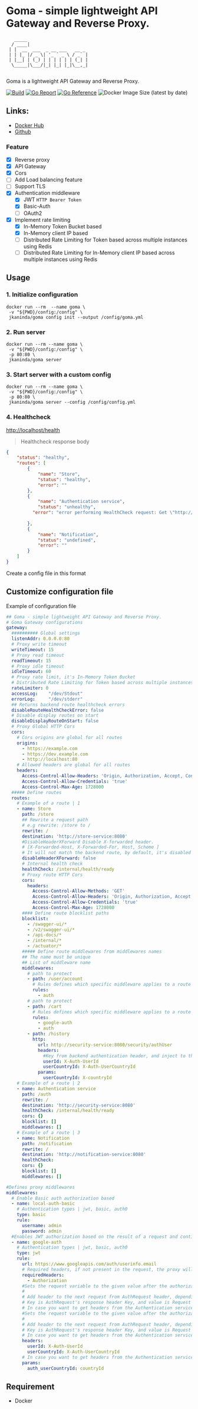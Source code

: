 # Goma - simple lightweight API Gateway and Reverse Proxy.

```
   _____                       
  / ____|                      
 | |  __  ___  _ __ ___   __ _ 
 | | |_ |/ _ \| '_ ` _ \ / _` |
 | |__| | (_) | | | | | | (_| |
  \_____|\___/|_| |_| |_|\__,_|
                               
```
Goma is a lightweight API Gateway and Reverse Proxy.

[![Build](https://github.com/jkaninda/goma/actions/workflows/release.yml/badge.svg)](https://github.com/jkaninda/goma/actions/workflows/release.yml)
[![Go Report](https://goreportcard.com/badge/github.com/jkaninda/mysql-bkup)](https://goreportcard.com/report/github.com/jkaninda/goma)
[![Go Reference](https://pkg.go.dev/badge/github.com/jkaninda/goma.svg)](https://pkg.go.dev/github.com/jkaninda/goma)
![Docker Image Size (latest by date)](https://img.shields.io/docker/image-size/jkaninda/goma?style=flat-square)

## Links:

- [Docker Hub](https://hub.docker.com/r/jkaninda/goma)
- [Github](https://github.com/jkaninda/goma)

### Feature

- [x] Reverse proxy
- [x] API Gateway
- [x] Cors
- [ ] Add Load balancing feature
- [ ] Support TLS
- [x] Authentication middleware
  - [x] JWT `HTTP Bearer Token`
  - [x] Basic-Auth
  - [ ] OAuth2
- [x] Implement rate limiting
  - [x] In-Memory Token Bucket based
  - [x] In-Memory client IP based
  - [ ] Distributed Rate Limiting for Token based across multiple instances using Redis
  - [ ] Distributed Rate Limiting for In-Memory client IP based across multiple instances  using Redis

## Usage

### 1. Initialize configuration

```shell
docker run --rm  --name goma \
 -v "${PWD}/config:/config" \
 jkaninda/goma config init --output /config/goma.yml
```
### 2. Run server

```shell
docker run --rm --name goma \
 -v "${PWD}/config:/config" \
 -p 80:80 \
 jkaninda/goma server
```

### 3. Start server with a custom config
```shell
docker run --rm --name goma \
 -v "${PWD}/config:/config" \
 -p 80:80 \
 jkaninda/goma server --config /config/config.yml
```
### 4. Healthcheck

[http://localhost/health](http://localhost/health)

> Healthcheck response body

```json
{
	"status": "healthy",
	"routes": [
		{
			"name": "Store",
			"status": "healthy",
			"error": ""
		},
		{
			"name": "Authentication service",
			"status": "unhealthy",
          "error": "error performing HealthCheck request: Get \"http://notification-service:8080/internal/health/ready\": dial tcp: lookup notification-service on 127.0.0.11:53: no such host "
          
		},
		{
			"name": "Notification",
			"status": "undefined",
			"error": ""
		}
	]
}
```


Create a config file in this format
## Customize configuration file

Example of configuration file
```yaml
## Goma - simple lightweight API Gateway and Reverse Proxy.
# Goma Gateway configurations
gateway:
  ########## Global settings
  listenAddr: 0.0.0.0:80
  # Proxy write timeout
  writeTimeout: 15
  # Proxy read timeout
  readTimeout: 15
  # Proxy idle timeout
  idleTimeout: 60
  # Proxy rate limit, it's In-Memory Token Bucket
  # Distributed Rate Limiting for Token based across multiple instances is not yet integrated
  rateLimiter: 0
  accessLog:    "/dev/Stdout"
  errorLog:     "/dev/stderr"
  ## Returns backend route healthcheck errors
  disableRouteHealthCheckError: false
  # Disable display routes on start
  disableDisplayRouteOnStart: false
  # Proxy Global HTTP Cors
  cors:
    # Cors origins are global for all routes
    origins:
      - https://example.com
      - https://dev.example.com
      - http://localhost:80
    # Allowed headers are global for all routes
    headers:
      Access-Control-Allow-Headers: 'Origin, Authorization, Accept, Content-Type, Access-Control-Allow-Headers, X-Client-Id, X-Session-Id'
      Access-Control-Allow-Credentials: 'true'
      Access-Control-Max-Age: 1728000
  ##### Define routes
  routes:
    # Example of a route | 1
    - name: Store
      path: /store
      ## Rewrite a request path
      # e.g rewrite: /store to /
      rewrite: /
      destination: 'http://store-service:8080'
      #DisableHeaderXForward Disable X-forwarded header.
      # [X-Forwarded-Host, X-Forwarded-For, Host, Scheme ]
      # It will not match the backend route, by default, it's disabled
      disableHeaderXForward: false
      # Internal health check
      healthCheck: /internal/health/ready
      # Proxy route HTTP Cors
      cors:
        headers:
          Access-Control-Allow-Methods: 'GET'
          Access-Control-Allow-Headers: 'Origin, Authorization, Accept, Content-Type, Access-Control-Allow-Headers, X-Client-Id, X-Session-Id'
          Access-Control-Allow-Credentials: 'true'
          Access-Control-Max-Age: 1728000
      #### Define route blocklist paths
      blocklist:
        - /swagger-ui/*
        - /v2/swagger-ui/*
        - /api-docs/*
        - /internal/*
        - /actuator/*
      ##### Define route middlewares from middlewares names
      ## The name must be unique
      ## List of middleware name
      middlewares:
        # path to protect
        - path: /user/account
          # Rules defines which specific middleware applies to a route path
          rules:
            - auth
        # path to protect
        - path: /cart
          # Rules defines which specific middleware applies to a route path
          rules:
            - google-auth
            - auth
        - path: /history
          http:
            url: http://security-service:8080/security/authUser
            headers:
              #Key from backend authentication header, and inject to the request with custom key name
              userId: X-Auth-UserId
              userCountryId: X-Auth-UserCountryId
            params:
              userCountryId: X-countryId
    # Example of a route | 2
    - name: Authentication service
      path: /auth
      rewrite: /
      destination: 'http://security-service:8080'
      healthCheck: /internal/health/ready
      cors: {}
      blocklist: []
      middlewares: []
    # Example of a route | 3
    - name: Notification
      path: /notification
      rewrite: /
      destination: 'http://notification-service:8080'
      healthCheck:
      cors: {}
      blocklist: []
      middlewares: []

#Defines proxy middlewares
middlewares:
  # Enable Basic auth authorization based
  - name: local-auth-basic
    # Authentication types | jwt, basic, auth0
    type: basic
    rule:
      username: admin
      password: admin
  #Enables JWT authorization based on the result of a request and continues the request.
  - name: google-auth
    # Authentication types | jwt, basic, auth0
    type: jwt
    rule:
      url: https://www.googleapis.com/auth/userinfo.email
      # Required headers, if not present in the request, the proxy will return 403
      requiredHeaders:
        - Authorization
      #Sets the request variable to the given value after the authorization request completes.
      #
      # Add header to the next request from AuthRequest header, depending on your requirements
      # Key is AuthRequest's response header Key, and value is Request's header Key
      # In case you want to get headers from the Authentication service and inject them into the next request's headers
      #Sets the request variable to the given value after the authorization request completes.
      #
      # Add header to the next request from AuthRequest header, depending on your requirements
      # Key is AuthRequest's response header Key, and value is Request's header Key
      # In case you want to get headers from the Authentication service and inject them into the next request's headers
      headers:
        userId: X-Auth-UserId
        userCountryId: X-Auth-UserCountryId
      # In case you want to get headers from the Authentication service and inject them to the next request's params
      params:
        auth_userCountryId: countryId
```

## Requirement

- Docker
